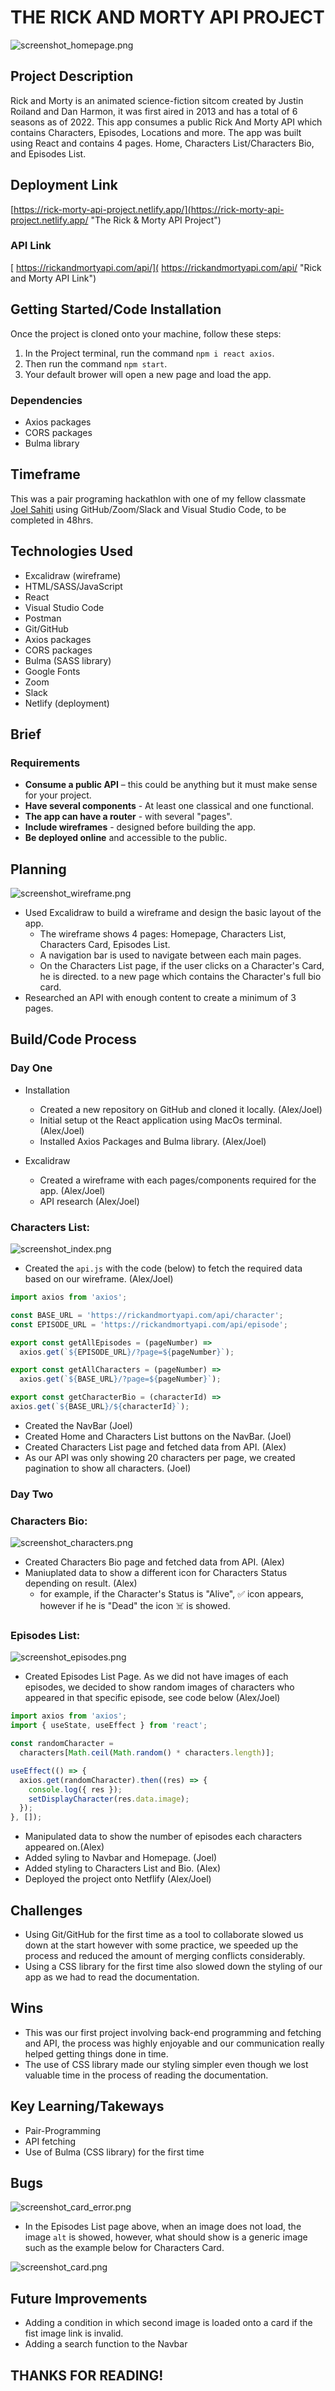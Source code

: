 
# THE RICK AND MORTY API PROJECT

![screenshot_homepage.png ](./src/images/screenshot_homepage.png "")
## Project Description
Rick and Morty is an animated science-fiction sitcom created by Justin Roiland and Dan Harmon, it was first aired in 2013 and has a total of 6 seasons as of 2022.
This app consumes a public Rick And Morty API which contains Characters, Episodes, Locations and more. The app was built using React and contains 4 pages. Home, Characters List/Characters Bio, and Episodes List.

## Deployment Link
 [https://rick-morty-api-project.netlify.app/](https://rick-morty-api-project.netlify.app/ "The Rick & Morty API Project")
### API Link
 [ https://rickandmortyapi.com/api/]( https://rickandmortyapi.com/api/ "Rick and Morty API Link")


## Getting Started/Code Installation
Once the project is cloned onto your machine, follow these steps:
1. In the Project terminal, run the command `npm i react axios`.
2. Then run the command `npm start`.
3. Your default brower will open a new page and load the app.

### Dependencies
* Axios packages
* CORS packages
* Bulma library

## Timeframe 
This was a pair programing hackathlon with one of my fellow classmate [Joel Sahiti](https://github.com/JoelSsssss) using GitHub/Zoom/Slack and Visual Studio Code, to be completed in 48hrs.

## Technologies Used
* Excalidraw (wireframe)
* HTML/SASS/JavaScript
* React
* Visual Studio Code
* Postman
* Git/GitHub
* Axios packages
* CORS packages
* Bulma (SASS library)
* Google Fonts
* Zoom
* Slack
* Netlify (deployment)


## Brief

### Requirements
* **Consume a public API** – this could be anything but it must make sense for your project.
* **Have several components** - At least one classical and one functional.
* **The app can have a router** - with several "pages".
* **Include wireframes** - designed before building the app.
* **Be deployed online** and accessible to the public.


## Planning
![screenshot_wireframe.png](./src/images/screenshot_wireframe.png "")

* Used Excalidraw to build a wireframe and design the basic layout of the app.
  * The wireframe shows 4 pages: Homepage, Characters List, Characters Card, Episodes List.
  * A navigation bar is used to navigate between each main pages.
  * On the Characters List page, if the user clicks on a Character's Card, he is directed.
  to a new page which contains the Character's full bio card. 
* Researched an API with enough content to create a minimum of 3 pages.

## Build/Code Process

### Day One

* Installation
  * Created a new repository on GitHub and cloned it locally. (Alex/Joel)
  * Initial setup ot the React application using MacOs terminal. (Alex/Joel)
  * Installed Axios Packages and Bulma library. (Alex/Joel)

* Excalidraw  
  * Created a wireframe with each pages/components required for the app. (Alex/Joel)
  * API research (Alex/Joel)

### Characters List:
![screenshot_index.png](./src/images/screenshot_index.png "")
  * Created the `api.js` with the code (below) to fetch the required data based on our wireframe. (Alex/Joel)
  ```javascript
  import axios from 'axios';

  const BASE_URL = 'https://rickandmortyapi.com/api/character';
  const EPISODE_URL = 'https://rickandmortyapi.com/api/episode';

  export const getAllEpisodes = (pageNumber) =>
    axios.get(`${EPISODE_URL}/?page=${pageNumber}`);

  export const getAllCharacters = (pageNumber) =>
    axios.get(`${BASE_URL}/?page=${pageNumber}`);

  export const getCharacterBio = (characterId) =>
  axios.get(`${BASE_URL}/${characterId}`);

  ```
  * Created the NavBar (Joel)
  * Created Home and Characters List buttons on the NavBar. (Joel)
  * Created Characters List page and fetched data from API. (Alex)
  * As our API was only showing 20 characters per page, we created pagination to 
show all characters. (Joel)

### Day Two

### Characters Bio:
![screenshot_characters.png](./src/images/screenshot_characters.png "")

  * Created Characters Bio page and fetched data from API. (Alex)
  * Maniuplated data to show a different icon for Characters Status depending on result. (Alex)
    * for example, if the Character's Status is "Alive", ✅ icon appears, however if he is "Dead" the icon ☠️ is showed.

### Episodes List:
![screenshot_episodes.png](./src/images/screenshot_episodes.png "")

  * Created Episodes List Page. As we did not have images of each episodes, we decided
  to show random images of characters who appeared in that specific episode, see code below  (Alex/Joel)
  ```javascript
  import axios from 'axios';
  import { useState, useEffect } from 'react';

  const randomCharacter =
    characters[Math.ceil(Math.random() * characters.length)];

  useEffect(() => {
    axios.get(randomCharacter).then((res) => {
      console.log({ res });
      setDisplayCharacter(res.data.image);
    });
  }, []); 
  ```

  * Manipulated data to show the number of episodes each characters appeared on.(Alex)
  * Added syling to Navbar and Homepage. (Joel)
  * Added styling to Characters List and Bio. (Alex)
  * Deployed the project onto Netflify (Alex/Joel)


## Challenges
* Using Git/GitHub for the first time as a tool to collaborate slowed us down at the start however with some practice, we speeded up the process and reduced the amount of merging conflicts considerably.
* Using a CSS library for the first time also slowed down the styling of our app as we had
to read the documentation.

## Wins
* This was our first project involving back-end programming and fetching and API, the process was highly enjoyable and our communication really helped getting things done in time.
* The use of CSS library made our styling simpler even though we lost valuable time in the process of reading the documentation.

## Key Learning/Takeways
* Pair-Programming 
* API fetching
* Use of Bulma (CSS library) for the first time 

## Bugs
![screenshot_card_error.png](./src/images/screenshot_card_error.png "")

* In the Episodes List page above, when an image does not load, the image `alt` is showed, however, what should show is a generic image such as the example below for Characters Card.

![screenshot_card.png](./src/images/screenshot_card.png "")


## Future Improvements
* Adding a condition in which second image is loaded onto a card if the fist image link is invalid.
* Adding a search function to the Navbar


## THANKS FOR READING!

